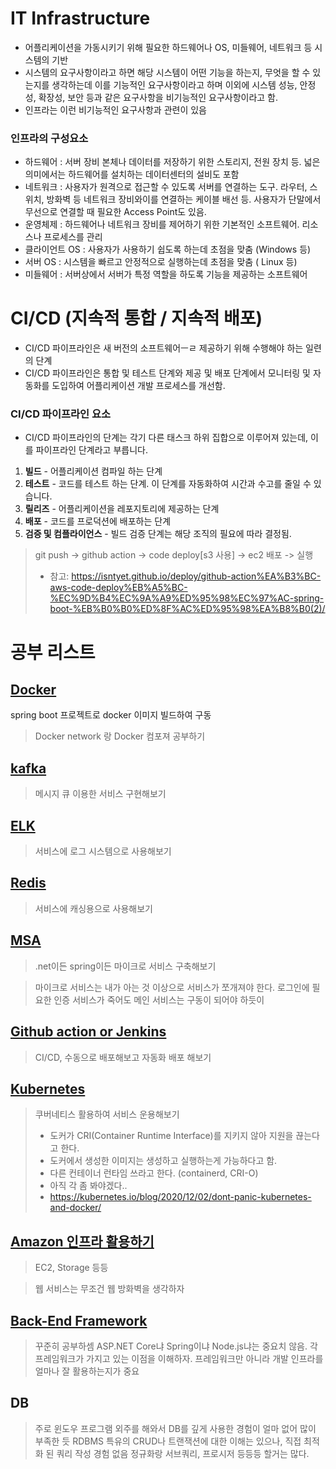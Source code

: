 # IT Infrastructure
- 어플리케이션을 가동시키기 위해 필요한 하드웨어나 OS, 미들웨어, 네트워크 등 시스템의 기반
- 시스템의 요구사항이라고 하면 해당 시스템이 어떤 기능을 하는지, 무엇을 할 수 있는지를 생각하는데 이를 기능적인 요구사항이라고 하며 이외에 시스템 성능, 안정성, 확장성, 보안 등과 같은 요구사항을 비기능적인 요구사항이라고 함.
- 인프라는 이런 비기능적인 요구사항과 관련이 있음

### 인프라의 구성요소
- 하드웨어 : 서버 장비 본체나 데이터를 저장하기 위한 스토리지, 전원 장치 등. 넓은 의미에서는 하드웨어를 설치하는 데이터센터의 설비도 포함
- 네트워크 : 사용자가 원격으로 접근할 수 있도록 서버를 연결하는 도구. 라우터, 스위치, 방화벽 등 네트워크 장비와이를 연결하는 케이블 배선 등. 사용자가 단말에서 무선으로 연결할 때 필요한 Access Point도 있음.
- 운영체제 : 하드웨어나 네트워크 장비를 제어하기 위한 기본적인 소프트웨어. 리소스나 프로세스를 관리
 - 클라이언트 OS : 사용자가 사용하기 쉽도록 하는데 초점을 맞춤 (Windows 등)
 - 서버 OS : 시스템을 빠르고 안정적으로 실행하는데 초점을 맞춤 ( Linux 등)
- 미들웨어 : 서버상에서 서버가 특정 역할을 하도록 기능을 제공하는 소프트웨어

# CI/CD (지속적 통합 / 지속적 배포)

- CI/CD 파이프라인은 새 버전의 소프트웨어ㅡㄹ 제공하기 위해 수행해야 하는 일련의 단계
- CI/CD 파이프라인은 통합 및 테스트 단계와 제공 및 배포 단계에서 모니터링 및 자동화를 도입하여 
어플리케이션 개발 프로세스를 개선함.

### CI/CD 파이프라인 요소
- CI/CD 파이프라인의 단계는 각기 다른 태스크 하위 집합으로 이루어져 있는데, 이를 파이프라인 단계라고 부릅니다.

1. **빌드** - 어플리케이션 컴파일 하는 단계
2. **테스트** - 코드를 테스트 하는 단계. 이 단계를 자동화하여 시간과 수고를 줄일 수 있습니다.
3. **릴리즈** - 어플리케이션을 레포지토리에 제공하는 단계
4. **배포** - 코드를 프로덕션에 배포하는 단계
5. **검증 및 컴플라이언스** - 빌드 검증 단계는 해당 조직의 필요에 따라 결정됨.

> git push -> github action -> code deploy[s3 사용] -> ec2 배포 -> 실행
> - 참고: https://isntyet.github.io/deploy/github-action%EA%B3%BC-aws-code-deploy%EB%A5%BC-%EC%9D%B4%EC%9A%A9%ED%95%98%EC%97%AC-spring-boot-%EB%B0%B0%ED%8F%AC%ED%95%98%EA%B8%B0(2)/


# 공부 리스트
## [Docker](https://github.com/zkdlu/docker-example)
spring boot 프로젝트로 docker 이미지 빌드하여 구동
> Docker network 랑 Docker 컴포져 공부하기

## [kafka](https://github.com/zkdlu/spring-boot-kafka)
> 메시지 큐 이용한 서비스 구현해보기

## [ELK](https://github.com/zkdlu/spring-boot-elasticsearch)
> 서비스에 로그 시스템으로 사용해보기

## [Redis](https://github.com/zkdlu/spring-boot-redis)
> 서비스에 캐싱용으로 사용해보기

## [MSA](https://github.com/zkdlu/spring-boot-cloud)
> .net이든 spring이든 마이크로 서비스 구축해보기

> 마이크로 서비스는 내가 아는 것 이상으로 서비스가 쪼개져야 한다. 로그인에 필요한 인증 서비스가 죽어도 메인 서비스는 구동이 되어야 하듯이

## [Github action or Jenkins](https://github.com/zkdlu/github-action-example)
> CI/CD, 수동으로 배포해보고 자동화 배포 해보기

## [Kubernetes](https://github.com/zkdlu/kubernetes-example)
> 쿠버네티스 활용하여 서비스 운용해보기
> - 도커가 CRI(Container Runtime Interface)를 지키지 않아 지원을 끊는다고 한다.
> - 도커에서 생성한 이미지는 생성하고 실행하는게 가능하다고 함.
> - 다른 컨테이너 런타임 쓰라고 한다. (containerd, CRI-O) 
> - 아직 각 좀 봐야겠다..
> - https://kubernetes.io/blog/2020/12/02/dont-panic-kubernetes-and-docker/

## [Amazon 인프라 활용하기](https://github.com/zkdlu/aws-example)
> EC2, Storage 등등

> 웹 서비스는 무조건 웹 방화벽을 생각하자

## [Back-End Framework](https://github.com/zkdlu/backend-framework)
> 꾸준히 공부하셈
> ASP.NET Core냐 Spring이냐 Node.js냐는 중요치 않음. 각 프레임워크가 가지고 있는 이점을 이해하자.
> 프레임워크만 아니라 개발 인프라를 얼마나 잘 활용하는지가 중요

## DB
> 주로 윈도우 프로그램 외주를 해와서 DB를 깊게 사용한 경험이 얼마 없어 많이 부족한 듯
> RDBMS 특유의 CRUD나 트랜잭션에 대한 이해는 있으나, 직접 최적화 된 쿼리 작성 경험 없음
> 정규화랑 서브쿼리, 프로시저 등등등 할거는 많다.
